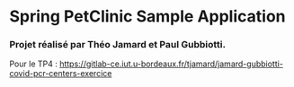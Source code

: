 # Spring PetClinic Sample Application

### Projet réalisé par Théo Jamard et Paul Gubbiotti.

Pour le TP4 : https://gitlab-ce.iut.u-bordeaux.fr/tjamard/jamard-gubbiotti-covid-pcr-centers-exercice
